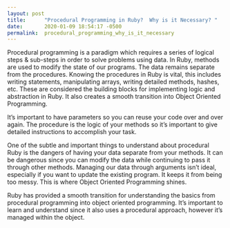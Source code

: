 ```yaml
---
layout: post
title:      "Procedural Programming in Ruby?  Why is it Necessary? "
date:       2020-01-09 18:54:17 -0500
permalink:  procedural_programming_why_is_it_necessary
---
```



Procedural programming is a paradigm which requires a series of logical steps & sub-steps in order to solve problems using data. In Ruby, methods are used to modify the state of our programs. The data remains separate from the procedures. Knowing the procedures in Ruby is vital, this includes writing statements, manipulating arrays, writing detailed methods, hashes, etc. These are considered the building blocks for implementing logic and abstraction in Ruby. It also creates a smooth transition into Object Oriented Programming. 

It’s important to have parameters so you can reuse your code over and over again. The procedure is the logic of your methods so it’s important to give detailed instructions to accomplish your task.  

One of the subtle and important things to understand about procedural Ruby is the dangers of having your data separate from your methods. It can be dangerous since you can modify the data while continuing to pass it through other methods. Managing our data through arguments isn’t ideal, especially if you want to update the existing program. It keeps it from being too messy.  This is where Object Oriented Programming shines. 


Ruby has provided a smooth transition for understanding the basics from procedural programming into object oriented programming. It’s important to learn and understand since it also uses a procedural approach, however it’s managed within the object. 
